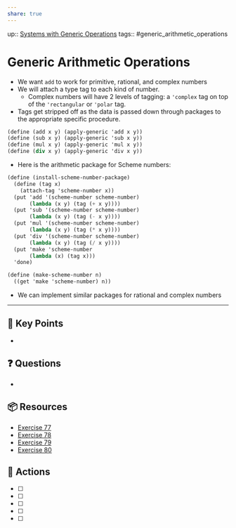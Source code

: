```yaml
---
share: true
---
```


up:: [ Systems with Generic Operations](./SICP.md#^daebf9)
tags:: #generic_arithmetic_operations



# Generic Arithmetic Operations
- We want `add` to work for primitive, rational, and complex numbers
- We will attach a type tag to each kind of number. 
	- Complex numbers will have 2 levels of tagging: a `'complex` tag on top of the `'rectangular` or `'polar` tag.
- Tags get stripped off as the data is passed down through packages to the appropriate specific procedure.

```Scheme
(define (add x y) (apply-generic 'add x y))
(define (sub x y) (apply-generic 'sub x y))
(define (mul x y) (apply-generic 'mul x y))
(define (div x y) (apply-generic 'div x y))
```

- Here is the arithmetic package for Scheme numbers:

```Scheme
(define (install-scheme-number-package)
  (define (tag x)
    (attach-tag 'scheme-number x))
  (put 'add '(scheme-number scheme-number)
       (lambda (x y) (tag (+ x y))))
  (put 'sub '(scheme-number scheme-number)
       (lambda (x y) (tag (- x y))))
  (put 'mul '(scheme-number scheme-number)
       (lambda (x y) (tag (* x y))))
  (put 'div '(scheme-number scheme-number)
       (lambda (x y) (tag (/ x y))))
  (put 'make 'scheme-number
       (lambda (x) (tag x)))
  'done)

(define (make-scheme-number n)
  ((get 'make 'scheme-number) n))
```

- We can implement similar packages for rational and complex numbers

---

## 🔑 Key Points
- 
## ❓ Questions
- 
## 📦 Resources
- [ Exercise 77](SICPE%202.77.md)
- [ Exercise 78](SICPE%202.78.md)
- [ Exercise 79](SICPE%202.79.md)
- [ Exercise 80](SICPE%202.80.md)
## 🎯 Actions
- [ ] 
- [ ] 
- [ ] 
- [ ] 
- [ ] 